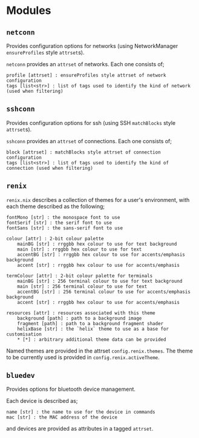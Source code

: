 # Modules

## `netconn`

Provides configuration options for networks (using NetworkManager `ensureProfiles` style `attrset`s).

`netconn` provides an `attrset` of networks. Each one consists of;

```
profile [attrset] : ensureProfiles style attrset of network configuration
tags [list<str>] : list of tags used to identify the kind of network (used when filtering)
```


## `sshconn`

Provides configuration options for ssh (using SSH `matchBlocks` style `attrset`s).

`sshconn` provides an `attrset` of connections. Each one consists of;

```
block [attrset] : matchBlocks style attrset of connection configuration
tags [list<str>] : list of tags used to identify the kind of connection (used when filtering)
```


## `renix`

`renix.nix` describes a collection of themes for a user's environment, with each theme described as the following;

```
fontMono [str] : the monospace font to use
fontSerif [str] : the serif font to use
fontSans [str] : the sans-serif font to use

colour [attr] : 2-bit colour palette
    mainBG [str] : rrggbb hex colour to use for text background
    main [str] : rrggbb hex colour to use for text
    accentBG [str] : rrggbb hex colour to use for accents/emphasis background
    accent [str] : rrggbb hex colour to use for accents/emphasis

termColour [attr] : 2-bit colour palette for terminals
    mainBG [str] : 256 terminal colour to use for text background
    main [str] : 256 terminal colour to use for text
    accentBG [str] : 256 terminal colour to use for accents/emphasis background
    accent [str] : rrggbb hex colour to use for accents/emphasis

resources [attr] : resources associated with this theme
    background [path] : path to a background image
    fragment [path] : path to a background fragment shader
    helixBase [str] : the `helix` theme to use as a base for customisation
    * [*] : arbitrary additional theme data can be provided
```

Named themes are provided in the attrset `config.renix.themes`. The theme to be currently used is provided in
`config.renix.activeTheme`.


## `bluedev`

Provides options for bluetooth device management.

Each device is described as;

```
name [str] : the name to use for the device in commands
mac [str] : the MAC address of the device
```

and devices are provided as attributes in a tagged `attrset`.
